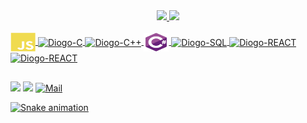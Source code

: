 
<div align="center">
  <a href="https://github.com/DiogoSousa10/DiogoSousa10.git">
  <img height="150em" src="https://github-readme-stats.vercel.app/api?username=DiogoSousa10&show_icons=true&theme=dracula&include_all_commits=true&count_private=true"/>
    <img height="150em" src="https://github-readme-stats.vercel.app/api/top-langs/?username=DiogoSousa10&layout=compact&langs_count=7&theme=dracula"/>
</div>
<div style="display: inline_block"><br>
  <img align="center" alt="Diogo-Js" height="30" width="40" src="https://raw.githubusercontent.com/devicons/devicon/master/icons/javascript/javascript-plain.svg">
  <img align="center" alt="Diogo-C" height="30" width="40" src="https://cdn.jsdelivr.net/gh/devicons/devicon/icons/c/c-original.svg">
   <img align="center" alt="Diogo-C++" height="30" width="40" src="https://cdn.jsdelivr.net/gh/devicons/devicon/icons/cplusplus/cplusplus-original.svg">
  <img align="center" alt="Diogo-Csharp" height="30" width="40" src="https://raw.githubusercontent.com/devicons/devicon/master/icons/csharp/csharp-original.svg">
  <img align="center" alt="Diogo-SQL" height="30" width="130" src="https://img.shields.io/badge/Microsoft%20SQL%20Server-CC2927?style=for-the-badge&logo=microsoft%20sql%20server&logoColor=white"  > 
  <img align="center" alt="Diogo-REACT" height="30" width="80" src="https://img.shields.io/badge/React-20232A?style=for-the-badge&logo=react&logoColor=61DAFB"> 
  <img align="center" alt="Diogo-REACT" height="30" width="100" src="https://img.shields.io/badge/React_Native-20232A?style=for-the badge&logo=react&logoColor=61DAFB"> 


</div>
  
  ##
  
<div>
    <a href="https://www.linkedin.com/in/diogo-sousa-245727201/" target="_blank"><img src="https://img.shields.io/badge/-LinkedIn-%230077B5?style=for-the-badge&logo=linkedin&logoColor=white" target="_blank"></a> 
   <a href="hzdk#1174" target="_blank"><img src="https://img.shields.io/badge/Discord-5865F2?style=for-the-badge&logo=discord&logoColor=white"></a> 
   <a href="mailto:diogosousar10@gmail.com"> <img alt="Mail" src="https://img.shields.io/badge/diogosousar10@gmail.com-005FF9?style=for-the-badge&logo=mail.ru&logoColor=white" /> 

       
     
  </div>

  
  ![Snake animation](https://github.com/DiogoSousa10/DiogoSousa10/blob/output/github-contribution-grid-snake.svg)
